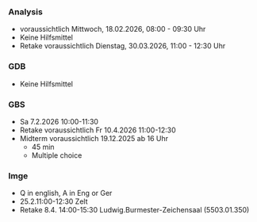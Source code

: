### Analysis 
- voraussichtlich Mittwoch, 18.02.2026, 08:00 - 09:30 Uhr
- Keine Hilfsmittel
- Retake voraussichtlich Dienstag, 30.03.2026, 11:00 - 12:30 Uhr

### GDB
- Keine Hilfsmittel

### GBS
- Sa 7.2.2026 10:00-11:30
- Retake voraussichtlich Fr 10.4.2026 11:00-12:30
- Midterm voraussichtlich 19.12.2025 ab 16 Uhr
  - 45 min
  - Multiple choice

### Imge
- Q in english, A in Eng or Ger
- 25.2.11:00-12:30 Zelt
- Retake 8.4. 14:00-15:30 Ludwig.Burmester-Zeichensaal (5503.01.350)
